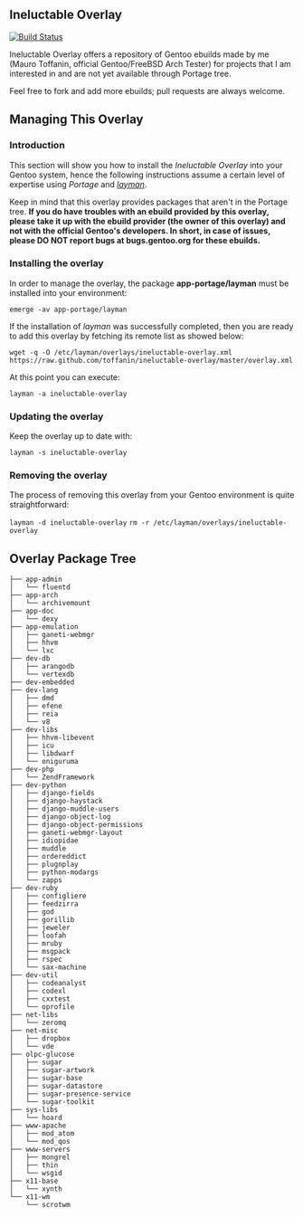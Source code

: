 ## Ineluctable Overlay

[![Build Status](https://travis-ci.org/toffanin/ineluctable-overlay.png)](https://travis-ci.org/toffanin/ineluctable-overlay)

Ineluctable Overlay offers a repository of Gentoo ebuilds made by me (Mauro Toffanin, official Gentoo/FreeBSD Arch Tester) for projects that I am interested in and are not yet available through Portage tree.

Feel free to fork and add more ebuilds; pull requests are always welcome.


## Managing This Overlay

### Introduction

This section will show you how to install the _Ineluctable Overlay_ into your Gentoo system, hence the following instructions assume a certain level of expertise using _Portage_ and [_layman_]( http://layman.sourceforge.net).

Keep in mind that this overlay provides packages that aren't in the Portage tree. **If you do have troubles with an ebuild provided by this overlay, please take it up with the ebuild provider (the owner of this overlay) and not with the official Gentoo's developers. In short, in case of issues, please DO NOT report bugs at bugs.gentoo.org for these ebuilds.**


### Installing the overlay

In order to manage the overlay, the package **app-portage/layman** must be installed into your environment:

```emerge -av app-portage/layman```

If the installation of _layman_ was successfully completed, then you are ready to add this overlay by fetching its remote list as showed below:

```wget -q -O /etc/layman/overlays/ineluctable-overlay.xml https://raw.github.com/toffanin/ineluctable-overlay/master/overlay.xml```

At this point you can execute:

```layman -a ineluctable-overlay```


### Updating the overlay

Keep the overlay up to date with:

```layman -s ineluctable-overlay```


### Removing the overlay

The process of removing this overlay from your Gentoo environment is quite straightforward:

```layman -d ineluctable-overlay```
```rm -r /etc/layman/overlays/ineluctable-overlay```


## Overlay Package Tree

```
├── app-admin
│   └── fluentd
├── app-arch
│   └── archivemount
├── app-doc
│   └── dexy
├── app-emulation
│   ├── ganeti-webmgr
│   ├── hhvm
│   └── lxc
├── dev-db
│   ├── arangodb
│   └── vertexdb
├── dev-embedded
├── dev-lang
│   ├── dmd
│   ├── efene
│   ├── reia
│   └── v8
├── dev-libs
│   ├── hhvm-libevent
│   ├── icu
│   ├── libdwarf
│   └── oniguruma
├── dev-php
│   └── ZendFramework
├── dev-python
│   ├── django-fields
│   ├── django-haystack
│   ├── django-muddle-users
│   ├── django-object-log
│   ├── django-object-permissions
│   ├── ganeti-webmgr-layout
│   ├── idiopidae
│   ├── muddle
│   ├── ordereddict
│   ├── plugnplay
│   ├── python-modargs
│   └── zapps
├── dev-ruby
│   ├── configliere
│   ├── feedzirra
│   ├── god
│   ├── gorillib
│   ├── jeweler
│   ├── loofah
│   ├── mruby
│   ├── msgpack
│   ├── rspec
│   └── sax-machine
├── dev-util
│   ├── codeanalyst
│   ├── codexl
│   ├── cxxtest
│   └── oprofile
├── net-libs
│   └── zeromq
├── net-misc
│   ├── dropbox
│   └── vde
├── olpc-glucose
│   ├── sugar
│   ├── sugar-artwork
│   ├── sugar-base
│   ├── sugar-datastore
│   ├── sugar-presence-service
│   └── sugar-toolkit
├── sys-libs
│   └── hoard
├── www-apache
│   ├── mod_atom
│   └── mod_qos
├── www-servers
│   ├── mongrel
│   ├── thin
│   └── wsgid
├── x11-base
│   └── xynth
└── x11-wm
    └── scrotwm
```
